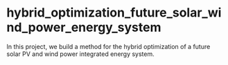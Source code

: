 # hybrid_optimization_future_solar_wind_power_energy_system
In this project, we build a method for the hybrid optimization of a future solar PV and wind power integrated energy system.
